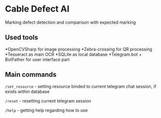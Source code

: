 # Cable Defect AI

Marking defect detection and comparison with expected marking

## Used tools
*OpenCVSharp for image processing
*Zebra-crossing for QR processing
*Tesseract as main OCR
*SQLite as local database
*Telegram.bot + BotFather for user interface part
## Main commands
```/set_resource``` - setting resource binded to current telegram chat session, if exists within database

```/reset``` - resetting current telegram session

```/help``` - getting help regarding how to use
